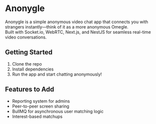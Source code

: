 # Anonygle

Anonygle is a simple anonymous video chat app that connects you with strangers instantly—think of it as a more anonymous Omegle.  
Built with Socket.io, WebRTC, Next.js, and NestJS for seamless real-time video conversations.

## Getting Started
1. Clone the repo  
2. Install dependencies  
3. Run the app and start chatting anonymously!

## Features to Add
- Reporting system for admins  
- Peer-to-peer screen sharing   
- BullMQ for asynchronous user matching logic  
- Interest-based matchups


